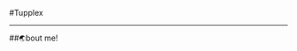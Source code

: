 #Tupplex

---


##`🌏`bout me!

<!---
Tupplex/Tupplex is a ✨ special ✨ repository because its `README.md` (this file) appears on your GitHub profile.
You can click the Preview link to take a look at your changes.
--->
